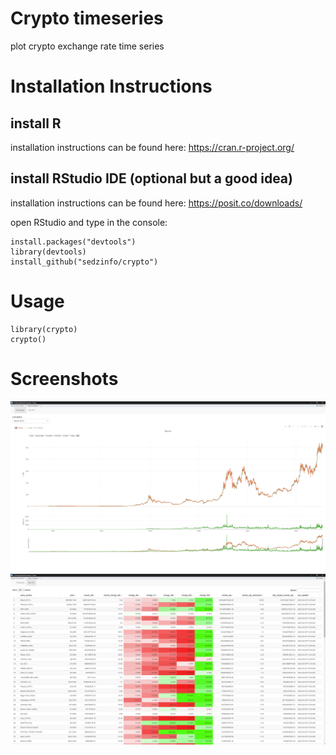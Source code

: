 # Crypto timeseries

plot crypto exchange rate time series

# Installation Instructions
## install R
installation instructions can be found here: https://cran.r-project.org/  
## install RStudio IDE (optional but a good idea)  
installation instructions can be found here: https://posit.co/downloads/  

open RStudio and type in the console:
```
install.packages("devtools")
library(devtools)
install_github("sedzinfo/crypto")
```
# Usage
```
library(crypto)
crypto()
```

# Screenshots
![Alt text](https://github.com/sedzinfo/crypto/blob/main/crypto1.png)
![Alt text](https://github.com/sedzinfo/crypto/blob/main/crypto2.png)


